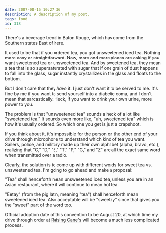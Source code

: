 ```yaml
---
date: 2007-08-15 10:27:36
description: A description of my post.
tags: food
id: 318
---
```

There's a beverage trend in Baton Rouge, which has come from the Southern states East of here.

It used to be that if you ordered tea, you got unsweetened iced tea.  Nothing more easy or straightforward.  Now, more and more places are asking if you want sweetened tea or unsweetened tea.  And by sweetened tea, they mean a tea that is so supersaturated with sugar that if one grain of dust happens to fall into the glass, sugar instantly crystallizes in the glass and floats to the bottom.  
<!--more-->
But I don't care that they <i>have</i> it.  I just don't want it to be served to me.  It's fine by me if you want to send yourself into a diabetic coma, and  I don't mean that sarcastically.  Heck, if you want to drink your own urine, more power to you.

The problem is that "unsweetened tea" sounds a heck of a lot like "sweetened tea."  It sounds even more like, "uh, sweetened tea" which is how it's usually ordered.  So which one you get is just a crapshoot.

If you think about it, it's impossible for the person on the other end of your drive through microphone to understand which kind of tea you want.  Sailers, police, and military made up <a herf="http://en.wikipedia.org/wiki/NATO_phonetic_alphabet" target="_blank">their own alphabet</a> (alpha, bravo, etc.), realizing that "C," "D," "E," "T," "P," "G," and "Z" are all the exact same word when transmitted over a radio.

Clearly, the solution is to come up with different words for sweet tea vs. unsweetened tea.  I'm going to go ahead and make a proposal:

"Tea" shall henceforth mean unsweetened iced tea, unless you are in an Asian restaurant, where it will continue to mean hot tea.

"Eetay" (from the pig latin, meaning "tea") shall henceforth mean sweetened iced tea.  Also acceptable will be "sweetay" since that gives you the "sweet" part of the word too.

Official adoption date of this convention to be August 20, at which time my drive through order at <a href="http://www.raisingcanes.com/" target="_blank">Raising Cane's</a> will become a much less complicated process.